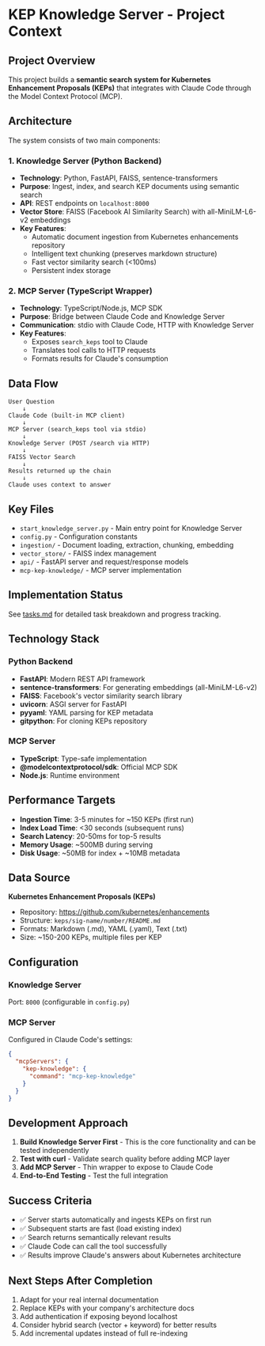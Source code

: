 # KEP Knowledge Server - Project Context

## Project Overview

This project builds a **semantic search system for Kubernetes Enhancement Proposals (KEPs)** that integrates with Claude Code through the Model Context Protocol (MCP).

## Architecture

The system consists of two main components:

### 1. Knowledge Server (Python Backend)
- **Technology**: Python, FastAPI, FAISS, sentence-transformers
- **Purpose**: Ingest, index, and search KEP documents using semantic search
- **API**: REST endpoints on `localhost:8000`
- **Vector Store**: FAISS (Facebook AI Similarity Search) with all-MiniLM-L6-v2 embeddings
- **Key Features**:
  - Automatic document ingestion from Kubernetes enhancements repository
  - Intelligent text chunking (preserves markdown structure)
  - Fast vector similarity search (<100ms)
  - Persistent index storage

### 2. MCP Server (TypeScript Wrapper)
- **Technology**: TypeScript/Node.js, MCP SDK
- **Purpose**: Bridge between Claude Code and Knowledge Server
- **Communication**: stdio with Claude Code, HTTP with Knowledge Server
- **Key Features**:
  - Exposes `search_keps` tool to Claude
  - Translates tool calls to HTTP requests
  - Formats results for Claude's consumption

## Data Flow

```
User Question
    ↓
Claude Code (built-in MCP client)
    ↓
MCP Server (search_keps tool via stdio)
    ↓
Knowledge Server (POST /search via HTTP)
    ↓
FAISS Vector Search
    ↓
Results returned up the chain
    ↓
Claude uses context to answer
```

## Key Files

- `start_knowledge_server.py` - Main entry point for Knowledge Server
- `config.py` - Configuration constants
- `ingestion/` - Document loading, extraction, chunking, embedding
- `vector_store/` - FAISS index management
- `api/` - FastAPI server and request/response models
- `mcp-kep-knowledge/` - MCP server implementation

## Implementation Status

See [tasks.md](../tasks.md) for detailed task breakdown and progress tracking.

## Technology Stack

### Python Backend
- **FastAPI**: Modern REST API framework
- **sentence-transformers**: For generating embeddings (all-MiniLM-L6-v2)
- **FAISS**: Facebook's vector similarity search library
- **uvicorn**: ASGI server for FastAPI
- **pyyaml**: YAML parsing for KEP metadata
- **gitpython**: For cloning KEPs repository

### MCP Server
- **TypeScript**: Type-safe implementation
- **@modelcontextprotocol/sdk**: Official MCP SDK
- **Node.js**: Runtime environment

## Performance Targets

- **Ingestion Time**: 3-5 minutes for ~150 KEPs (first run)
- **Index Load Time**: <30 seconds (subsequent runs)
- **Search Latency**: 20-50ms for top-5 results
- **Memory Usage**: ~500MB during serving
- **Disk Usage**: ~50MB for index + ~10MB metadata

## Data Source

**Kubernetes Enhancement Proposals (KEPs)**
- Repository: https://github.com/kubernetes/enhancements
- Structure: `keps/sig-name/number/README.md`
- Formats: Markdown (.md), YAML (.yaml), Text (.txt)
- Size: ~150-200 KEPs, multiple files per KEP

## Configuration

### Knowledge Server
Port: `8000` (configurable in `config.py`)

### MCP Server
Configured in Claude Code's settings:
```json
{
  "mcpServers": {
    "kep-knowledge": {
      "command": "mcp-kep-knowledge"
    }
  }
}
```

## Development Approach

1. **Build Knowledge Server First** - This is the core functionality and can be tested independently
2. **Test with curl** - Validate search quality before adding MCP layer
3. **Add MCP Server** - Thin wrapper to expose to Claude Code
4. **End-to-End Testing** - Test the full integration

## Success Criteria

- ✅ Server starts automatically and ingests KEPs on first run
- ✅ Subsequent starts are fast (load existing index)
- ✅ Search returns semantically relevant results
- ✅ Claude Code can call the tool successfully
- ✅ Results improve Claude's answers about Kubernetes architecture

## Next Steps After Completion

1. Adapt for your real internal documentation
2. Replace KEPs with your company's architecture docs
3. Add authentication if exposing beyond localhost
4. Consider hybrid search (vector + keyword) for better results
5. Add incremental updates instead of full re-indexing
